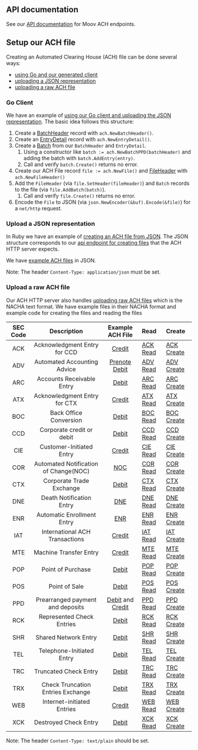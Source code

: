 ## API documentation

See our [API documentation](https://api.moov.io/apps/ach/) for Moov ACH endpoints.

## Setup our ACH file

Creating an Automated Clearing House (ACH) file can be done several ways:

- [using Go and our generated client](#go-client)
- [uploading a JSON representation](#upload-a-json-representation)
- [uploading a raw ACH file](#upload-a-json-representation)

### Go Client

We have an example of [using our Go client and uploading the JSON representation](https://github.com/moov-io/ach/blob/master/examples/http/main.go). The basic idea follows this structure:

1. Create a [BatchHeader](https://godoc.org/github.com/moov-io/ach#BatchHeader) record with `ach.NewBatchHeader()`.
1. Create an [EntryDetail](https://godoc.org/github.com/moov-io/ach#EntryDetail) record with `ach.NewEntryDetail()`.
1. Create a [Batch](https://godoc.org/github.com/moov-io/ach#Batch) from our `BatchHeader` and `EntryDetail`.
   1. Using a constructor like `batch := ach.NewBatchPPD(batchHeader)` and adding the batch with `batch.AddEntry(entry)`.
   1. Call and verify `batch.Create()` returns no error.
1. Create our ACH File record `file := ach.NewFile()` and [FileHeader](https://godoc.org/github.com/moov-io/ach#FileHeader) with `ach.NewFileHeader()`
1. Add the `FileHeader` (via `file.SetHeader(fileHeader)`) and `Batch` records to the file (via `file.AddBatch(batch)`).
   1. Call and verify `file.Create()` returns no error.
1. Encode the `File` to JSON (via `json.NewEncoder(&buf).Encode(&file)`) for a `net/http` request.

### Upload a JSON representation

In Ruby we have an example of [creating an ACH file from JSON](https://github.com/moov-io/ruby-ach-demo/blob/master/main.rb). The JSON structure corresponds to our [api endpoint for creating files](https://api.moov.io/#operation/createFile) that the ACH HTTP server expects.

We have [example ACH files](https://github.com/moov-io/ach/blob/master/test/testdata/ppd-valid.json) in JSON.

Note: The header `Content-Type: application/json` must be set.

### Upload a raw ACH file

Our ACH HTTP server also handles [uploading raw ACH files](https://api.moov.io/#operation/createFile) which is the NACHA text format.  We have example files in their NACHA format and example code for creating the files and reading the files

| SEC Code | Description | Example ACH File | Read | Create
| :---: | :---: | :---: | :--- | :--- |
| ACK | Acknowledgment Entry for CCD | [Credit](https://github.com/moov-io/ach/blob/master/test/ach-ack-read/ack-read.ach) | [ACK Read](https://github.com/moov-io/ach/blob/master/examples/ach-ack-read/main.go) | [ACK Create](https://github.com/moov-io/ach/blob/master/examples/ach-ack-write/main.go) |
| ADV | Automated Accounting Advice | [Prenote Debit](https://github.com/moov-io/ach/blob/master/test/ach-adv-read/adv-read.ach) | [ADV Read](https://github.com/moov-io/ach/blob/master/examples/ach-adv-read/main.go) | [ADV Create](https://github.com/moov-io/ach/blob/master/examples/ach-adv-write/main.go) |
| ARC | Accounts Receivable Entry | [Debit](https://github.com/moov-io/ach/blob/master/test/ach-arc-read/arc-debit.ach) | [ARC Read](https://github.com/moov-io/ach/blob/master/examples/ach-arc-read/main.go) | [ARC Create](https://github.com/moov-io/ach/blob/master/examples/ach-arc-write/main.go) |
| ATX | Acknowledgment Entry for CTX | [Credit](https://github.com/moov-io/ach/blob/master/test/ach-atx-read/atx-read.ach) | [ATX Read](https://github.com/moov-io/ach/blob/master/examples/ach-atx-read/main.go) | [ATX Create](https://github.com/moov-io/ach/blob/master/examples/ach-atx-write/main.go) |
| BOC | Back Office Conversion | [Debit](https://github.com/moov-io/ach/blob/master/test/ach-boc-read/boc-debit.ach) | [BOC Read](https://github.com/moov-io/ach/blob/master/examples/ach-boc-read/main.go) | [BOC Create](https://github.com/moov-io/ach/blob/master/examples/ach-boc-write/main.go) |
| CCD | Corporate credit or debit | [Debit](https://github.com/moov-io/ach/blob/master/test/ach-ccd-read/ccd-debit.ach) | [CCD Read](https://github.com/moov-io/ach/blob/master/examples/ach-ccd-read/main.go) | [CCD Create](https://github.com/moov-io/ach/blob/master/examples/ach-ccd-write/main.go) |
| CIE | Customer-Initiated Entry | [Credit](https://github.com/moov-io/ach/blob/master/test/ach-cie-read/cie-credit.ach) | [CIE Read](https://github.com/moov-io/ach/blob/master/examples/ach-cie-read/main.go) | [CIE Create](https://github.com/moov-io/ach/blob/master/examples/ach-cie-write/main.go) |
| COR | Automated Notification of Change(NOC) | [NOC](https://github.com/moov-io/ach/blob/master/test/ach-cor-read/cor-read.ach)   | [COR Read](https://github.com/moov-io/ach/blob/master/examples/ach-cor-read/main.go) | [COR Create](https://github.com/moov-io/ach/blob/master/examples/ach-cor-write/main.go) |
| CTX | Corporate Trade Exchange | [Debit](https://github.com/moov-io/ach/blob/master/test/ach-ctx-read/ctx-debit.ach) | [CTX Read](https://github.com/moov-io/ach/blob/master/examples/ach-ctx-read/main.go) | [CTX Create](https://github.com/moov-io/ach/blob/master/examples/ach-ctx-write/main.go) |
| DNE | Death Notification Entry | [DNE](https://github.com/moov-io/ach/blob/master/test/ach-dne-read/dne-read.ach) | [DNE Read](https://github.com/moov-io/ach/blob/master/examples/ach-dne-read/main.go) | [DNE Create](https://github.com/moov-io/ach/blob/master/examples/ach-dne-write/main.go) |
| ENR | Automatic Enrollment Entry | [ENR](https://github.com/moov-io/ach/blob/master/test/ach-enr-read/enr-read.ach) | [ENR Read](https://github.com/moov-io/ach/blob/master/examples/ach-enr-read/main.go) | [ENR Create](https://github.com/moov-io/ach/blob/master/examples/ach-enr-write/main.go) |
| IAT | International ACH Transactions | [Credit](https://github.com/moov-io/ach/blob/master/test/ach-iat-read/iat-credit.ach) | [IAT Read](https://github.com/moov-io/ach/blob/master/examples/ach-iat-read/main.go) | [IAT Create](https://github.com/moov-io/ach/blob/master/examples/ach-iat-write/main.go) |
| MTE | Machine Transfer Entry | [Credit](https://github.com/moov-io/ach/blob/master/test/ach-mte-read/mte-read.ach) | [MTE Read](https://github.com/moov-io/ach/blob/master/examples/ach-mte-read/main.go) | [MTE Create](https://github.com/moov-io/ach/blob/master/examples/ach-mte-write/main.go) |
| POP | Point of Purchase | [Debit](https://github.com/moov-io/ach/blob/master/test/ach-pop-read/pop-debit.ach) | [POP Read](https://github.com/moov-io/ach/blob/master/examples/ach-pop-read/main.go) | [POP Create](https://github.com/moov-io/ach/blob/master/examples/ach-pop-write/main.go) |
| POS | Point of Sale | [Debit](https://github.com/moov-io/ach/blob/master/test/ach-pos-read/pos-debit.ach) | [POS Read](https://github.com/moov-io/ach/blob/master/examples/ach-pos-read/main.go) | [POS Create](https://github.com/moov-io/ach/blob/master/examples/ach-pos-write/main.go) |
| PPD | Prearranged payment and deposits | [Debit](https://github.com/moov-io/ach/blob/master/test/ach-ppd-read/ppd-debit.ach) and [Credit](https://github.com/moov-io/ach/blob/master/test/ach-ppd-read/ppd-credit.ach) | [PPD Read](https://github.com/moov-io/ach/blob/master/examples/ach-ppd-read/main.go) | [PPD Create](https://github.com/moov-io/ach/blob/master/examples/ach-ppd-write/main.go) |
| RCK | Represented Check Entries | [Debit](https://github.com/moov-io/ach/blob/master/test/ach-rck-read/rck-debit.ach) | [RCK Read](https://github.com/moov-io/ach/blob/master/examples/ach-rck-read/main.go) | [RCK Create](https://github.com/moov-io/ach/blob/master/examples/ach-rck-write/main.go) |
| SHR | Shared Network Entry | [Debit](https://github.com/moov-io/ach/blob/master/test/ach-shr-read/shr-debit.ach) | [SHR Read](https://github.com/moov-io/ach/blob/master/examples/ach-shr-read/main.go) | [SHR Create](https://github.com/moov-io/ach/blob/master/examples/ach-shr-write/main.go) |
| TEL | Telephone-Initiated Entry | [Debit](https://github.com/moov-io/ach/blob/master/test/ach-tel-read/tel-debit.ach) | [TEL Read](https://github.com/moov-io/ach/blob/master/examples/ach-tel-read/main.go) | [TEL Create](https://github.com/moov-io/ach/blob/master/examples/ach-tel-write/main.go) |
| TRC | Truncated Check Entry | [Debit](https://github.com/moov-io/ach/blob/master/test/ach-trc-read/trc-debit.ach) | [TRC Read](https://github.com/moov-io/ach/blob/master/examples/ach-trc-read/main.go) | [TRC Create](https://github.com/moov-io/ach/blob/master/examples/ach-trc-write/main.go) |
| TRX | Check Truncation Entries Exchange | [Debit](https://github.com/moov-io/ach/blob/master/test/ach-trx-read/trx-debit.ach) | [TRX Read](https://github.com/moov-io/ach/blob/master/examples/ach-trx-read/main.go) | [TRX Create](https://github.com/moov-io/ach/blob/master/examples/ach-trx-write/main.go) |
| WEB | Internet-initiated Entries | [Credit](https://github.com/moov-io/ach/blob/master/test/ach-web-read/web-credit.ach) | [WEB Read](https://github.com/moov-io/ach/blob/master/examples/ach-web-read/main.go) | [WEB Create](https://github.com/moov-io/ach/blob/master/examples/ach-web-write/main.go) |
| XCK | Destroyed Check Entry | [Debit](https://github.com/moov-io/ach/blob/master/test/ach-xck-read/xck-debit.ach)  | [XCK Read](https://github.com/moov-io/ach/blob/master/examples/ach-xck-read/main.go) | [XCK Create](https://github.com/moov-io/ach/blob/master/examples/ach-xck-write/main.go) |


Note: The header `Content-Type: text/plain` should be set.
